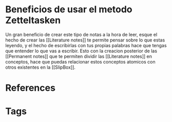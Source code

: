 # Beneficios de usar el metodo Zetteltasken
Un gran beneficio de crear este tipo de notas a la hora de leer, esque el hecho de crear las [[Literature notes]] te permite pensar sobre lo que estas leyendo, y el hecho de escribirlas con tus propias palabras hace que tengas que entender lo que vas a escribir.
Esto con la creacion posterior de las [[Permanent notes]] que te permiten dividir las [[Literature notes]] en conceptos, hace que puedas relacionar estos conceptos atomicos con otros existentes en la [[SlipBox]].

# References



# Tags